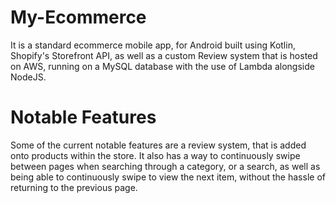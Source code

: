 # My-Ecommerce

It is a standard ecommerce mobile app, for Android built using Kotlin, Shopify's Storefront API, as well as a custom Review system
that is hosted on AWS, running on a MySQL database with the use of Lambda alongside NodeJS.

# Notable Features
Some of the current notable features are a review system, that is added onto products within the store. 
It also has a way to continuously swipe between pages when searching through a category, or a search, as well as being able to continuously
swipe to view the next item, without the hassle of returning to the previous page.
